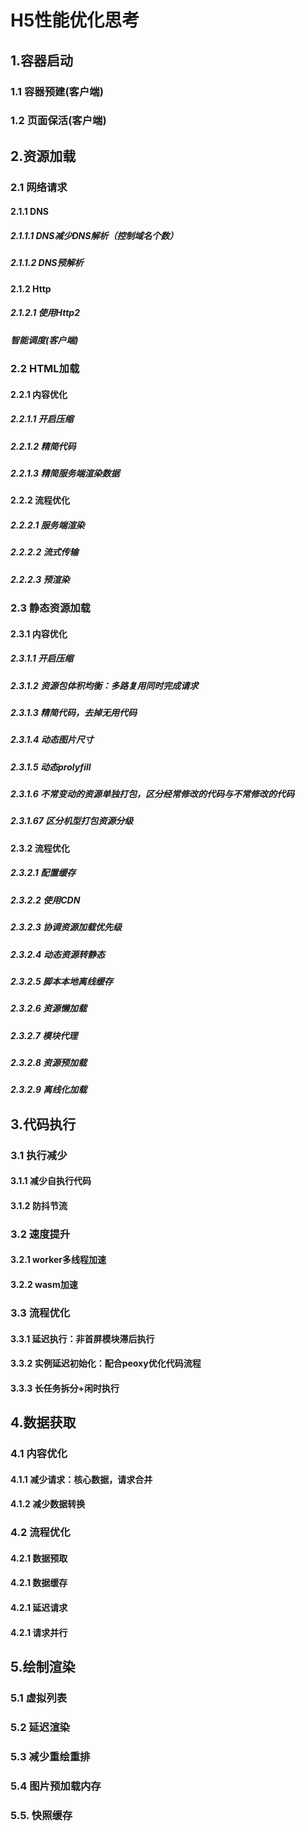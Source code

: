 # H5性能优化思考

## 1.容器启动

### 1.1 容器预建(客户端)

### 1.2 页面保活(客户端)

## 2.资源加载

### 2.1 网络请求

#### 2.1.1 DNS

##### 2.1.1.1 DNS减少DNS解析（控制域名个数）

##### 2.1.1.2 DNS预解析

#### 2.1.2 Http

##### 2.1.2.1 使用Http2

##### 智能调度(客户端)

### 2.2 HTML加载

#### 2.2.1 内容优化

##### 2.2.1.1 开启压缩

##### 2.2.1.2 精简代码

##### 2.2.1.3 精简服务端渲染数据

#### 2.2.2 流程优化

##### 2.2.2.1 服务端渲染

##### 2.2.2.2 流式传输

##### 2.2.2.3 预渲染

### 2.3 静态资源加载

#### 2.3.1 内容优化

##### 2.3.1.1 开启压缩

##### 2.3.1.2 资源包体积均衡：多路复用同时完成请求

##### 2.3.1.3 精简代码，去掉无用代码

##### 2.3.1.4 动态图片尺寸

##### 2.3.1.5 动态prolyfill

##### 2.3.1.6 不常变动的资源单独打包，区分经常修改的代码与不常修改的代码

##### 2.3.1.67 区分机型打包资源分级

#### 2.3.2 流程优化

##### 2.3.2.1 配置缓存

##### 2.3.2.2 使用CDN

##### 2.3.2.3 协调资源加载优先级

##### 2.3.2.4 动态资源转静态

##### 2.3.2.5 脚本本地离线缓存

##### 2.3.2.6 资源懒加载

##### 2.3.2.7 模块代理

##### 2.3.2.8 资源预加载

##### 2.3.2.9 离线化加载

## 3.代码执行

### 3.1 执行减少

#### 3.1.1 减少自执行代码

#### 3.1.2 防抖节流

### 3.2 速度提升

#### 3.2.1 worker多线程加速

#### 3.2.2 wasm加速

### 3.3 流程优化

#### 3.3.1 延迟执行：非首屏模块滞后执行

#### 3.3.2 实例延迟初始化：配合peoxy优化代码流程

#### 3.3.3 长任务拆分+闲时执行

## 4.数据获取

### 4.1 内容优化

#### 4.1.1 减少请求：核心数据，请求合并

#### 4.1.2 减少数据转换

### 4.2 流程优化

#### 4.2.1 数据预取

#### 4.2.1 数据缓存

#### 4.2.1 延迟请求

#### 4.2.1 请求并行

## 5.绘制渲染

### 5.1 虚拟列表

### 5.2 延迟渲染

### 5.3 减少重绘重排

### 5.4 图片预加载内存

### 5.5. 快照缓存